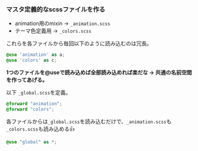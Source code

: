 ### マスタ定義的なscssファイルを作る
- animation用のmixin -> `_animation.scss`
- テーマ色定義用 -> `_colors.scss`

これらを各ファイルから毎回以下のように読み込むのは冗長。
```scss
@use 'animation' as a;
@use 'colors' as c;
```
**1つのファイルを@useで読み込めば全部読み込めれば楽だな -> 共通の名前空間を作ってあげる。**<br>

以下 `_global.scss`を定義。
```scss
@forward "animation";
@forward "colors";
```

各ファイルからは`_global.scss`を読み込むだけで、`_animation.scss`も`_colors.scss`も読み込める👍
```scss
@use "global" as *;
```